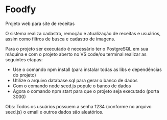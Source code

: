 # Foodfy
Projeto web para site de receitas

O sistema realiza cadastro, remoção e atualização de receitas e usuários, assim como filtros de busca e cadastro de imagens.

Para o projeto ser executado é necessário ter o PostgreSQL em sua máquina e com o projeto aberto no VS code/ou terminal realizar as seguintes etapas:

* Use o comando npm install (para instalar todas as libs e dependências do projeto)
* Utilize o arquivo database.sql para gerar o banco de dados
* Com o comando node seed.js popule o banco de dados
* Agora o comando npm start para que o projeto seja executado (porta 3000)

Obs: Todos os usuários possuem a senha 1234 (conforme no arquivo seed.js) o email e outros dados são aleatórios.


